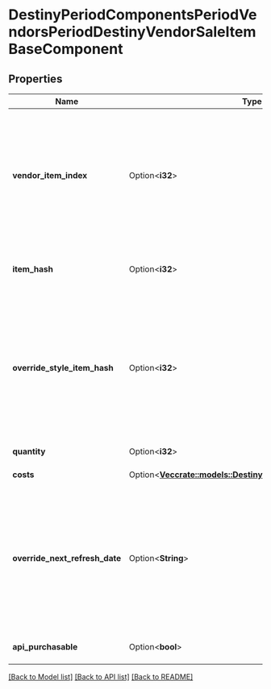 # DestinyPeriodComponentsPeriodVendorsPeriodDestinyVendorSaleItemBaseComponent

## Properties

Name | Type | Description | Notes
------------ | ------------- | ------------- | -------------
**vendor_item_index** | Option<**i32**> | The index into the DestinyVendorDefinition.itemList property. Note that this means Vendor data *is* Content Version dependent: make sure you have the latest content before you use Vendor data, or these indexes may mismatch.   Most systems avoid this problem, but Vendors is one area where we are unable to reasonably avoid content dependency at the moment. | [optional]
**item_hash** | Option<**i32**> | The hash of the item being sold, as a quick shortcut for looking up the DestinyInventoryItemDefinition of the sale item. | [optional]
**override_style_item_hash** | Option<**i32**> | If populated, this is the hash of the item whose icon (and other secondary styles, but *not* the human readable strings) should override whatever icons/styles are on the item being sold.  If you don't do this, certain items whose styles are being overridden by socketed items - such as the \"Recycle Shader\" item - would show whatever their default icon/style is, and it wouldn't be pretty or look accurate. | [optional]
**quantity** | Option<**i32**> | How much of the item you'll be getting. | [optional]
**costs** | Option<[**Vec<crate::models::DestinyPeriodDestinyItemQuantity>**](Destiny.DestinyItemQuantity.md)> | A summary of the current costs of the item. | [optional]
**override_next_refresh_date** | Option<**String**> | If this item has its own custom date where it may be removed from the Vendor's rotation, this is that date.  Note that there's not actually any guarantee that it will go away: it could be chosen again and end up still being in the Vendor's sale items! But this is the next date where that test will occur, and is also the date that the game shows for availability on things like Bounties being sold. So it's the best we can give. | [optional]
**api_purchasable** | Option<**bool**> | If true, this item can be purchased through the Bungie.net API. | [optional]

[[Back to Model list]](../README.md#documentation-for-models) [[Back to API list]](../README.md#documentation-for-api-endpoints) [[Back to README]](../README.md)


